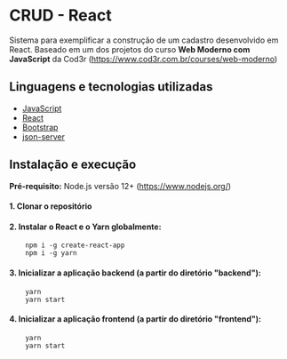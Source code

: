 # CRUD - React

Sistema para exemplificar a construção de um cadastro desenvolvido em React. Baseado em um dos projetos do curso **Web Moderno com JavaScript** da Cod3r (https://www.cod3r.com.br/courses/web-moderno)

## Linguagens e tecnologias utilizadas

- [JavaScript](https://www.javascript.com/)
- [React](https://reactjs.org/)
- [Bootstrap](https://getbootstrap.com/)
- [json-server](https://www.npmjs.com/package/json-server)

## Instalação e execução

**Pré-requisito:** Node.js versão 12+ (https://www.nodejs.org/)

#### 1. Clonar o repositório

#### 2. Instalar o React e o Yarn globalmente:

```
    npm i -g create-react-app
    npm i -g yarn

```

#### 3. Inicializar a aplicação backend (a partir do diretório "backend"):

```
    yarn
    yarn start

```

#### 4. Inicializar a aplicação frontend (a partir do diretório "frontend"):

```
    yarn
    yarn start

```
